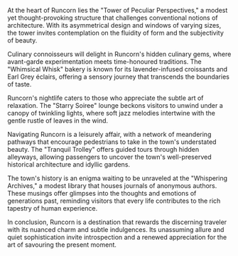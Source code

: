 At the heart of Runcorn lies the "Tower of Peculiar Perspectives," a modest yet thought-provoking structure that challenges conventional notions of architecture. With its asymmetrical design and windows of varying sizes, the tower invites contemplation on the fluidity of form and the subjectivity of beauty.

Culinary connoisseurs will delight in Runcorn's hidden culinary gems, where avant-garde experimentation meets time-honoured traditions. The "Whimsical Whisk" bakery is known for its lavender-infused croissants and Earl Grey éclairs, offering a sensory journey that transcends the boundaries of taste.

Runcorn's nightlife caters to those who appreciate the subtle art of relaxation. The "Starry Soiree" lounge beckons visitors to unwind under a canopy of twinkling lights, where soft jazz melodies intertwine with the gentle rustle of leaves in the wind.

Navigating Runcorn is a leisurely affair, with a network of meandering pathways that encourage pedestrians to take in the town's understated beauty. The "Tranquil Trolley" offers guided tours through hidden alleyways, allowing passengers to uncover the town's well-preserved historical architecture and idyllic gardens.

The town's history is an enigma waiting to be unraveled at the "Whispering Archives," a modest library that houses journals of anonymous authors. These musings offer glimpses into the thoughts and emotions of generations past, reminding visitors that every life contributes to the rich tapestry of human experience.

In conclusion, Runcorn is a destination that rewards the discerning traveler with its nuanced charm and subtle indulgences. Its unassuming allure and quiet sophistication invite introspection and a renewed appreciation for the art of savouring the present moment.
